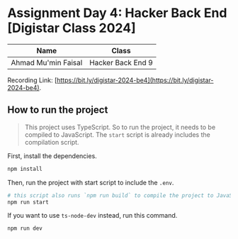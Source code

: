 # Assignment Day 4: Hacker Back End [Digistar Class 2024]

| Name                | Class             |
| ------------------- | ----------------- |
| Ahmad Mu'min Faisal | Hacker Back End 9 |

Recording Link: [https://bit.ly/digistar-2024-be4](https://bit.ly/digistar-2024-be4).

## How to run the project

> This project uses TypeScript. So to run the project, it needs to be compiled to JavaScript. The `start` script is already includes the compilation script.

First, install the dependencies.

```bash
npm install
```

Then, run the project with start script to include the `.env`.

```bash
# this script also runs `npm run build` to compile the project to JavaScript.
npm run start
```

If you want to use `ts-node-dev` instead, run this command.

```bash
npm run dev
```
